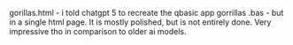 gorillas.html -  i told chatgpt 5 to recreate the qbasic app gorrillas .bas - but in a single html page. It is mostly polished, but is not entirely done. Very impressive tho in comparison to older ai models. 
